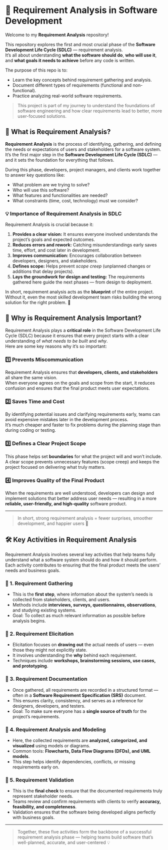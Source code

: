 # 🧩 Requirement Analysis in Software Development

Welcome to my **Requirement Analysis** repository!

This repository explores the first and most crucial phase of the **Software Development Life Cycle (SDLC)** — requirement analysis.  
It’s all about understanding **what the software should do**, **who will use it**, and **what goals it needs to achieve** before any code is written.  

The purpose of this repo is to:
- Learn the key concepts behind requirement gathering and analysis.  
- Document different types of requirements (functional and non-functional).  
- Practice analyzing real-world software requirements.  

> This project is part of my journey to understand the foundations of software engineering and how clear requirements lead to better, more user-focused solutions.



## 🧠 What is Requirement Analysis?

**Requirement Analysis** is the process of identifying, gathering, and defining the needs or expectations of users and stakeholders for a software system.  
It’s the first major step in the **Software Development Life Cycle (SDLC)** — and it sets the foundation for everything that follows.

During this phase, developers, project managers, and clients work together to answer key questions like:
- What problem are we trying to solve?  
- Who will use this software?  
- What features and functionalities are needed?  
- What constraints (time, cost, technology) must we consider?

### 💡 Importance of Requirement Analysis in SDLC
Requirement Analysis is crucial because it:

1. **Provides a clear vision:** It ensures everyone involved understands the project’s goals and expected outcomes.  
2. **Reduces errors and rework:** Catching misunderstandings early saves time, effort, and cost later in development.  
3. **Improves communication:** Encourages collaboration between developers, designers, and stakeholders.  
4. **Defines scope:** Helps prevent *scope creep* (unplanned changes or additions that delay projects).  
5. **Lays the groundwork for design and testing:** The requirements gathered here guide the next phases — from design to deployment.

In short, requirement analysis acts as the **blueprint** of the entire project.  
Without it, even the most skilled development team risks building the wrong solution for the right problem. 🚧



## 🚀 Why is Requirement Analysis Important?

Requirement Analysis plays a **critical role** in the Software Development Life Cycle (SDLC) because it ensures that every project starts with a clear understanding of *what needs to be built* and *why*.  
Here are some key reasons why it’s so important:

### 1️⃣ Prevents Miscommunication
Requirement Analysis ensures that **developers, clients, and stakeholders** all share the same vision.  
When everyone agrees on the goals and scope from the start, it reduces confusion and ensures that the final product meets user expectations.

### 2️⃣ Saves Time and Cost
By identifying potential issues and clarifying requirements early, teams can avoid expensive mistakes later in the development process.  
It’s much cheaper and faster to fix problems during the planning stage than during coding or testing.

### 3️⃣ Defines a Clear Project Scope
This phase helps set **boundaries** for what the project will and won’t include.  
A clear scope prevents unnecessary features (scope creep) and keeps the project focused on delivering what truly matters.

### 4️⃣ Improves Quality of the Final Product
When the requirements are well understood, developers can design and implement solutions that better address user needs — resulting in a more **reliable, user-friendly, and high-quality** software product.

---

> In short, strong requirement analysis = fewer surprises, smoother development, and happier users 🎯



## 🛠️ Key Activities in Requirement Analysis

Requirement Analysis involves several key activities that help teams fully understand what a software system should do and how it should perform.  
Each activity contributes to ensuring that the final product meets the users’ needs and business goals.

### 🔹 1. Requirement Gathering
- This is the **first step**, where information about the system’s needs is collected from stakeholders, clients, and users.  
- Methods include **interviews, surveys, questionnaires, observations**, and studying existing systems.  
- Goal: To collect as much relevant information as possible before analysis begins.

### 🔹 2. Requirement Elicitation
- Elicitation focuses on **drawing out** the actual needs of users — even those they might not explicitly state.  
- It involves understanding the **why** behind each requirement.  
- Techniques include **workshops, brainstorming sessions, use cases, and prototyping**.

### 🔹 3. Requirement Documentation
- Once gathered, all requirements are recorded in a structured format — often in a **Software Requirement Specification (SRS)** document.  
- This ensures clarity, consistency, and serves as a reference for designers, developers, and testers.  
- Goal: To make sure everyone has a **single source of truth** for the project’s requirements.

### 🔹 4. Requirement Analysis and Modeling
- Here, the collected requirements are **analyzed, categorized, and visualized** using models or diagrams.  
- Common tools: **Flowcharts, Data Flow Diagrams (DFDs), and UML models**.  
- This step helps identify dependencies, conflicts, or missing requirements early on.

### 🔹 5. Requirement Validation
- This is the **final check** to ensure that the documented requirements truly represent stakeholder needs.  
- Teams review and confirm requirements with clients to verify **accuracy, feasibility, and completeness**.  
- Validation ensures that the software being developed aligns perfectly with business goals.

---

> Together, these five activities form the backbone of a successful requirement analysis phase — helping teams build software that’s well-planned, accurate, and user-centered 💡


